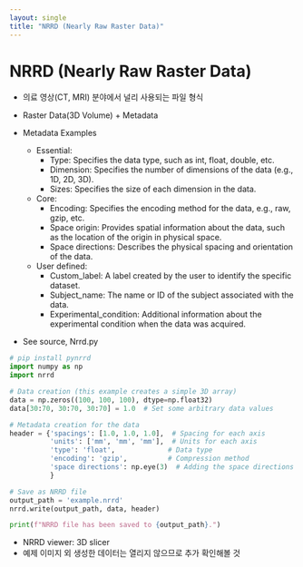 ```yaml
---
layout: single
title: "NRRD (Nearly Raw Raster Data)"
---
```


# NRRD (Nearly Raw Raster Data)
- 의료 영상(CT, MRI) 분야에서 널리 사용되는 파일 형식
- Raster Data(3D Volume) + Metadata
- Metadata Examples
    - Essential:
        - Type: Specifies the data type, such as int, float, double, etc.
        - Dimension: Specifies the number of dimensions of the data (e.g., 1D, 2D, 3D).
        - Sizes: Specifies the size of each dimension in the data.
    - Core:
        - Encoding: Specifies the encoding method for the data, e.g., raw, gzip, etc.
        - Space origin: Provides spatial information about the data, such as the location of the origin in physical space.
        - Space directions: Describes the physical spacing and orientation of the data.
    - User defined:
        - Custom_label: A label created by the user to identify the specific dataset.
        - Subject_name: The name or ID of the subject associated with the data.
        - Experimental_condition: Additional information about the experimental condition when the data was acquired.

- See source, Nrrd.py
```python
# pip install pynrrd
import numpy as np
import nrrd

# Data creation (this example creates a simple 3D array)
data = np.zeros((100, 100, 100), dtype=np.float32)
data[30:70, 30:70, 30:70] = 1.0  # Set some arbitrary data values

# Metadata creation for the data
header = {'spacings': [1.0, 1.0, 1.0],  # Spacing for each axis
          'units': ['mm', 'mm', 'mm'],  # Units for each axis
          'type': 'float',             # Data type
          'encoding': 'gzip',          # Compression method
          'space directions': np.eye(3)  # Adding the space directions for each axis
          }

# Save as NRRD file
output_path = 'example.nrrd'
nrrd.write(output_path, data, header)

print(f"NRRD file has been saved to {output_path}.")
```
- NRRD viewer: 3D slicer
- 예제 이미지 외 생성한 데이터는 열리지 않으므로 추가 확인해볼 것
